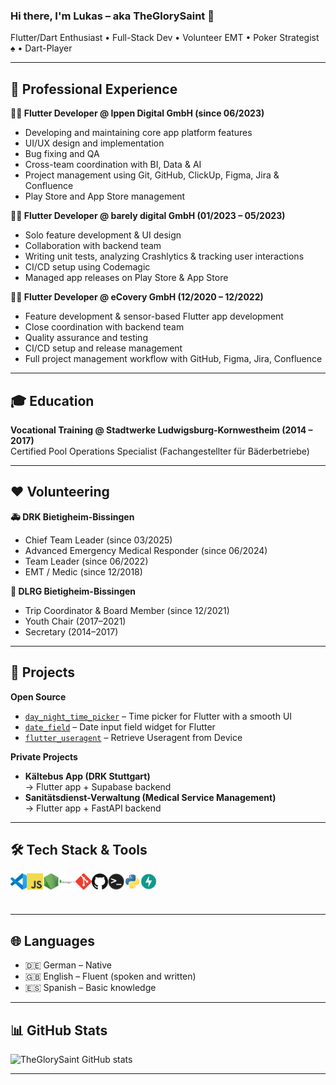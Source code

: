### Hi there, I'm Lukas – aka **TheGlorySaint** 👋  
Flutter/Dart Enthusiast • Full-Stack Dev • Volunteer EMT • Poker Strategist ♠️ • Dart-Player

---

## 💼 Professional Experience

**👨‍💻 Flutter Developer @ Ippen Digital GmbH (since 06/2023)**  
- Developing and maintaining core app platform features  
- UI/UX design and implementation  
- Bug fixing and QA  
- Cross-team coordination with BI, Data & AI  
- Project management using Git, GitHub, ClickUp, Figma, Jira & Confluence  
- Play Store and App Store management  

**👨‍💻 Flutter Developer @ barely digital GmbH (01/2023 – 05/2023)**  
- Solo feature development & UI design  
- Collaboration with backend team  
- Writing unit tests, analyzing Crashlytics & tracking user interactions  
- CI/CD setup using Codemagic  
- Managed app releases on Play Store & App Store  

**👨‍💻 Flutter Developer @ eCovery GmbH (12/2020 – 12/2022)**  
- Feature development & sensor-based Flutter app development  
- Close coordination with backend team  
- Quality assurance and testing  
- CI/CD setup and release management  
- Full project management workflow with GitHub, Figma, Jira, Confluence  

---

## 🎓 Education

**Vocational Training @ Stadtwerke Ludwigsburg-Kornwestheim (2014 – 2017)**  
Certified Pool Operations Specialist (Fachangestellter für Bäderbetriebe)

---

## ❤️ Volunteering

**🚑 DRK Bietigheim-Bissingen**  
- Chief Team Leader  (since 03/2025)
- Advanced Emergency Medical Responder  (since 06/2024)  
- Team Leader (since 06/2022)  
- EMT / Medic (since 12/2018)

**🌊 DLRG Bietigheim-Bissingen**  
- Trip Coordinator & Board Member (since 12/2021)  
- Youth Chair (2017–2021)  
- Secretary (2014–2017)

---

## 🚀 Projects

**Open Source**  
- [`day_night_time_picker`](https://github.com/subhamayd2/day_night_time_picker) – Time picker for Flutter with a smooth UI  
- [`date_field`](https://github.com/GaspardMerten/date_field) – Date input field widget for Flutter
- [`flutter_useragent`](https://github.com/TheGlorySaint/user_agent) – Retrieve Useragent from Device

**Private Projects**  
- **Kältebus App (DRK Stuttgart)**  
  → Flutter app + Supabase backend  
- **Sanitätsdienst-Verwaltung (Medical Service Management)**  
  → Flutter app + FastAPI backend

---

## 🛠️ Tech Stack & Tools

<img align="left" alt="VS Code" width="26px" src="https://raw.githubusercontent.com/github/explore/main/topics/visual-studio-code/visual-studio-code.png" />
<img align="left" alt="JavaScript" width="26px" src="https://raw.githubusercontent.com/github/explore/main/topics/javascript/javascript.png" />
<img align="left" alt="Node.js" width="26px" src="https://raw.githubusercontent.com/github/explore/main/topics/nodejs/nodejs.png" />
<img align="left" alt="MongoDB" width="26px" src="https://raw.githubusercontent.com/github/explore/main/topics/mongodb/mongodb.png" />
<img align="left" alt="Git" width="26px" src="https://raw.githubusercontent.com/github/explore/main/topics/git/git.png" />
<img align="left" alt="GitHub" width="26px" src="https://raw.githubusercontent.com/github/explore/main/topics/github/github.png" />
<img align="left" alt="Terminal" width="26px" src="https://raw.githubusercontent.com/github/explore/main/topics/terminal/terminal.png" />
<img align="left" alt="Python" width="26px" src="https://raw.githubusercontent.com/github/explore/main/topics/python/python.png" />
<img align="left" alt="FastAPI" width="26px" src="https://raw.githubusercontent.com/github/explore/main/topics/fastapi/fastapi.png" />

<br />
<br />
<br />

---

## 🌐 Languages

- 🇩🇪 German – Native  
- 🇬🇧 English – Fluent (spoken and written)  
- 🇪🇸 Spanish – Basic knowledge  

---

## 📊 GitHub Stats

![TheGlorySaint GitHub stats](https://github-readme-stats.vercel.app/api?username=TheGlorySaint&count_private=true&show_icons=true)

---
